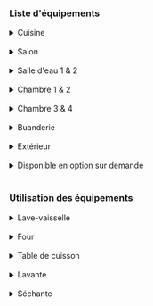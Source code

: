 ### Liste d'équipements

<details>
<summary>Cuisine</summary>
<ul>
<li>Micro-onde</li>
<li>Cafetière</li>
<li>Grille-pain</li>
<li>Bouilloire</li>
<li>Four</li>
<li>Lave-vaisselle</li>
<li>Casseroles</li>
<li>Petit électroménager</li>
<li>Vaisselle</li>
</ul>
</details>

<br />

<details>
<summary>Salon</summary>
<ul>
<li>Téléviseur</li>
<li>Canapé-lit 140cm</li>
<li>Poêle à bois</li>
</ul>
</details>

<br />

<details>
<summary>Salle d'eau 1 & 2</summary>
<ul>
<li>Sèche-cheveux</li>
<li>Linge de toilette</li>
</ul>
</details>

<br />

<details>
<summary>Chambre 1 & 2</summary>
<ul>
<li>Téléviseur</li>
<li>Lit 160cm</li>
<li>Oreillers</li>
<li>Couette</li>
<li>Cintres</li>
<li>2 peignoirs</li>
</ul>
</details>

<br/>

<details>
<summary>Chambre 3 & 4</summary>
<ul>
<li>Téléviseur</li>
<li>2 Lits 80cm</li>
<li>Oreillers</li>
<li>Couette</li>
<li>Cintres</li>
<li>2 peignoirs</li>
</ul>
</details>

<br />
<details>
<summary>Buanderie</summary>

<ul>
<li>Lavante/Séchante</li>
<li>Aspirateur</li>
<li>Fer et planche à repasser</li>
<li>Produits de nettoyage</li>
</ul>

</details>

<br />

<details>
<summary>Extérieur</summary>
<ul>
<li>Table et chaises de jardin</li>
<li>Chaises longues</li>
<li>Barbecue</li>
<li>Parasol</li>
<li>SPA</li>

</details>

<br />

<details>
<summary>Disponible en option sur demande</summary>
<ul>
<li>Equipement bébé</li>
<li>Chause-haute</li>
<li>Lit parapluie</li>
<li>Étendoir à linge</li>
</ul>
</details>

<br />

### Utilisation des équipements
<details>
<summary>Lave-vaisselle</summary>  
<ol>
<li>Ouvrir la porte</li>
<li>Allumer le lave-vaisselle</li>
<li>Le programme ECO 50° clignote d’office</li>
<li>Choisir un programme</li>
<li>Placer la dosette</li>
<li>Appuyer sur la touche START</li>
<li>Fermer la porte</li>
<li>Le déroulement du programme commence</li>
</ol>
</details>

<br />

<details>
<summary>Four</summary>  
<ol>
<li>Allumer le four</li>
<li>Effleurer le champ X pour sélectionner le mode de cuisson</li>
<li>Régler le mode de cuisson avec la bague de commande</li>
<li>Effleurer le champ régler la température avec la bague de commande</li>
<li>Démarrer à l’aide de la touche start/stop</li>
<li>L’appareil commence à chauffer, une fois la température atteinte le four émet un signal</li>
</ol>

**Le nettoyage du four se fait par pyrolyse, ne pas employer de produits récurants**
</details>

<br />

<details>
<summary>Table de cuisson</summary>
<ol>
<li>Allumer la plaque</li>
<li>Sélectionner le niveau de puissance de la zone de cuisson souhaité</li>
</ol>

**Sécurité enfants: Activer : Appuyer sur le symbole clef pendant 5 secondes environ (plaque éteinte). Désactiver : Appuyer sur le symbole clef pendant 5 secondes environ. Le blocage a été désactivé**
</details>

<br />

<details>
<summary>Lavante</summary>
<ol>
<li>Ouvrir la porte et charger le linge</li>
<li>Appuyer sur la touche Marche/Arrêt</li>
<li>Sélectionner un programme</li>
<li>Sélectionner les options (Température, vitesse d’essorage, etc.)</li>
<li>Ajouter la lessive</li>
<li>Appuyer sur Départ/Pause</li>
</ol>
</details>

<br />

<details>
<summary>Séchante</summary>
<ol>
<li>Ouvrir la porte et charger le linge mouillé (pas plus de 5kg)</li>
<li>Appuyer sur la touche Marche/Arrêt</li>
<li>Ne pas toucher au bouton central de sélection des programmes</li>
<li>Sélectionner le mode de séchage désiré dans les options</li>
<li>Appuyer sur la touche Départ/Pause</li>
</ol>

**Il est normal que la diode « coton » reste allumée par défaut. Cela n’est pas lié au type de vêtement. Il se peut que la durée réelle de séchage diffère de la durée annoncée, selon le poids de la charge, l’humidité, etc.**
</details>